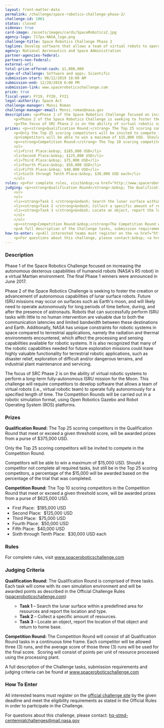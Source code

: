 ```yaml
---
layout: front-matter-data
permalink: /challenge/space-robotics-challenge-phase-2/
challenge-id: 1061
status: closed
sidenav: true
card-image: /assets/images/cards/SpaceRobotics2.jpg
agency-logo: 717px-NASA_logo.png
challenge-title: Space Robotics Challenge Phase 2
tagline: Develop software that allows a team of virtual robots to operate fully autonomously for a long-term ISRU mission.
agency: National Aeronautics and Space Administration
partner-agencies-federal: 
partners-non-federal: 
external-url:
total-prize-offered-cash: $1,000,000
type-of-challenge: Software and apps; Scientific
submission-start: 08/12/2019 10:00 AM
submission-end: 12/20/2019 6:00 PM
submission-link: www.spaceroboticschallenge.com
prize: true
fiscal-year: FY19, FY20, FY21
legal-authority: Space Act
challenge-manager: Monsi Roman
challenge-manager-email: Monsi.roman@nasa.gov
description: <p>Phase 1 of the Space Robotics Challenge focused on increasing the autonomous dexterous capabilities of humanoid robots (NASA's R5 robot) in a virtual Martian environment. The final Phase 1 winners were announced in June 2017.</p>
    <p>Phase 2 of the Space Robotics Challenge is seeking to foster the creation or advancement of autonomous capabilities of lunar surface robots. Future ISRU missions may occur on surfaces such as Earth's moon, and will likely need to operate autonomously for long periods of time before, during, and after the presence of astronauts. Robots that can successfully perform ISRU tasks with little to no human intervention are valuable due to both the communication latencies and limited bandwidth between these destinations and Earth. Additionally, NASA has unique constraints for robotic systems in space compared to terrestrial applications, namely the radiation and thermal environments encountered, which affect the processing and sensing capabilities available for robotic systems. It is also recognized that many of the robotic capabilities needed for future exploration missions could have highly valuable functionality for terrestrial robotic applications, such as disaster relief, exploration of difficult and/or dangerous terrains, and industrial plant maintenance and servicing.</p>
    <p>The focus of SRC Phase 2 is on the ability of virtual robotic systems to perform a long-term fully-autonomous ISRU mission for the Moon. This challenge will require competitors to develop software that allows a team of virtual robots (i.e., virtual robotic team) to operate fully autonomously for a specified length of time. The Competition Rounds will be carried out in a robotic simulation format, using Open Robotics Gazebo and Robot Operating System (ROS) platforms.</p>
prizes: <p><strong>Qualification Round:</strong> The Top 25 scoring competitors in the Qualification Round that meet or exceed a given threshold score, will be awarded prizes from a purse of $375,000 USD.</p>
    <p>Only the Top 25 scoring competitors will be invited to compete in the Competition Round.</p>
    <p>Competitors will be able to win a maximum of $15,000 USD. Should a competitor not complete all required tasks, but still be in the Top 25 scoring competitors, a percentage of the $15,000 will be awarded based on the percentage of the trial that was completed.</p>
    <p><strong>Competition Round:</strong> The Top 10 scoring competitors in the Competition Round that meet or exceed a given threshold score, will be awarded prizes from a purse of $625,000 USD.</p>
    <ul>
    <li>First Place:&nbsp; $185,000 USD</li>
    <li>Second Place:&nbsp; $125,000 USD</li>
    <li>Third Place:&nbsp; $75,000 USD</li>
    <li>Fourth Place:&nbsp; $50,000 USD</li>
    <li>Fifth Place:&nbsp; $40,000 USD</li>
    <li>Sixth through Tenth Place:&nbsp; $30,000 USD each</li>
    </ul>
rules: <p>For complete rules, visit&nbsp;<a href="http://www.spaceroboticschallenge.com">www.spaceroboticschallenge.com</a></p>
judging: <p><strong>Qualification Round</strong>:&nbsp; The Qualification Round is comprised of three tasks. Each task will come with its own simulation environment and will be awarded points as described in the Official Challenge Rules (<a href="http://www.spaceroboticschallenge.com">spaceroboticschallenge.com</a>)</p>
    <ul>
    <ul>
    <li><strong>Task 1 </strong>&ndash; Search the lunar surface within a predefined area for resources and report the location and type.</li>
    <li><strong>Task 2 </strong>&ndash; Collect a specific amount of resources.</li>
    <li><strong>Task 3 </strong>&ndash; Locate an object, report the location of that object and return to home base.</li>
    </ul>
    </ul>
    <p><strong>Competition Round:&nbsp;</strong>The Competition Round will consist of all Qualification Round tasks in a continuous time frame. Each competitor will be allowed three (3) runs, and the average score of those three (3) runs will be used for the final score.&nbsp; Scoring will consist of points per unit of resource processed using the processing plant.&nbsp;</p>
    <p>A full description of the Challenge tasks, submission requirements and judging criteria can be found at <a href="http://www.spaceroboticschallenge.com">www.spaceroboticschallenge.com</a></p>
how-to-enter: <p>All interested teams must register on the <a href="http://www.spaceroboticschallenge.com" target="_blank" rel="noopener">official challenge site</a> by the given deadline and meet the eligibility requirements as stated in the Official Rules in order to participate in the Challenge.</p>
    <p>For questions about this challenge, please contact:&nbsp; <a href="mailto:hq-stmd-centennialchallenges@mail.nasa.gov">hq-stmd-centennialchallenges@mail.nasa.gov</a></p>
---
```




<!-- Description start -->
### Description


<p>Phase 1 of the Space Robotics Challenge focused on increasing the autonomous dexterous capabilities of humanoid robots (NASA's R5 robot) in a virtual Martian environment. The final Phase 1 winners were announced in June 2017.</p>
<p>Phase 2 of the Space Robotics Challenge is seeking to foster the creation or advancement of autonomous capabilities of lunar surface robots. Future ISRU missions may occur on surfaces such as Earth's moon, and will likely need to operate autonomously for long periods of time before, during, and after the presence of astronauts. Robots that can successfully perform ISRU tasks with little to no human intervention are valuable due to both the communication latencies and limited bandwidth between these destinations and Earth. Additionally, NASA has unique constraints for robotic systems in space compared to terrestrial applications, namely the radiation and thermal environments encountered, which affect the processing and sensing capabilities available for robotic systems. It is also recognized that many of the robotic capabilities needed for future exploration missions could have highly valuable functionality for terrestrial robotic applications, such as disaster relief, exploration of difficult and/or dangerous terrains, and industrial plant maintenance and servicing.</p>
<p>The focus of SRC Phase 2 is on the ability of virtual robotic systems to perform a long-term fully-autonomous ISRU mission for the Moon. This challenge will require competitors to develop software that allows a team of virtual robots (i.e., virtual robotic team) to operate fully autonomously for a specified length of time. The Competition Rounds will be carried out in a robotic simulation format, using Open Robotics Gazebo and Robot Operating System (ROS) platforms.</p>

<!-- Prizes start -->
### Prizes


<p><strong>Qualification Round:</strong> The Top 25 scoring competitors in the Qualification Round that meet or exceed a given threshold score, will be awarded prizes from a purse of $375,000 USD.</p>
<p>Only the Top 25 scoring competitors will be invited to compete in the Competition Round.</p>
<p>Competitors will be able to win a maximum of $15,000 USD. Should a competitor not complete all required tasks, but still be in the Top 25 scoring competitors, a percentage of the $15,000 will be awarded based on the percentage of the trial that was completed.</p>
<p><strong>Competition Round:</strong> The Top 10 scoring competitors in the Competition Round that meet or exceed a given threshold score, will be awarded prizes from a purse of $625,000 USD.</p>
<ul>
<li>First Place:&nbsp; $185,000 USD</li>
<li>Second Place:&nbsp; $125,000 USD</li>
<li>Third Place:&nbsp; $75,000 USD</li>
<li>Fourth Place:&nbsp; $50,000 USD</li>
<li>Fifth Place:&nbsp; $40,000 USD</li>
<li>Sixth through Tenth Place:&nbsp; $30,000 USD each</li>
</ul>

<!-- Rules start -->
### Rules 


<p>For complete rules, visit&nbsp;<a href="http://www.spaceroboticschallenge.com">www.spaceroboticschallenge.com</a></p>

<!-- Judging start -->
### Judging Criteria


<p><strong>Qualification Round</strong>: The Qualification Round is comprised of three tasks. Each task will come with its own simulation environment and will be awarded points as described in the Official Challenge Rules (<a href="http://www.spaceroboticschallenge.com">spaceroboticschallenge.com</a>)</p>
<ul>
<ul>
<li><strong>Task 1 </strong>&ndash; Search the lunar surface within a predefined area for resources and report the location and type.</li>
<li><strong>Task 2 </strong>&ndash; Collect a specific amount of resources.</li>
<li><strong>Task 3 </strong>&ndash; Locate an object, report the location of that object and return to home base.</li>
</ul>
</ul>
<p><strong>Competition Round:&nbsp;</strong>The Competition Round will consist of all Qualification Round tasks in a continuous time frame. Each competitor will be allowed three (3) runs, and the average score of those three (3) runs will be used for the final score.&nbsp; Scoring will consist of points per unit of resource processed using the processing plant.&nbsp;</p>
<p>A full description of the Challenge tasks, submission requirements and judging criteria can be found at <a href="http://www.spaceroboticschallenge.com">www.spaceroboticschallenge.com</a></p>

<!--  How To Enter start -->
### How To Enter


<p>All interested teams must register on the <a href="http://www.spaceroboticschallenge.com" target="_blank" rel="noopener">official challenge site</a> by the given deadline and meet the eligibility requirements as stated in the Official Rules in order to participate in the Challenge.</p>
<p>For questions about this challenge, please contact: <a href="mailto:hq-stmd-centennialchallenges@mail.nasa.gov">hq-stmd-centennialchallenges@mail.nasa.gov</a></p>
